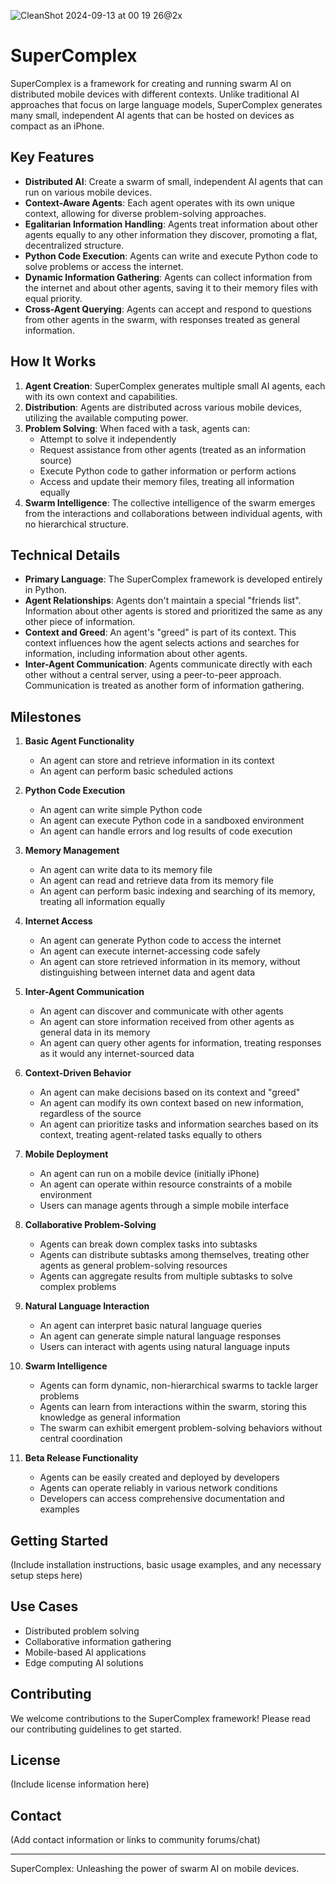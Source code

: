 ![CleanShot 2024-09-13 at 00 19 26@2x](https://github.com/user-attachments/assets/597152c1-c1c0-43c8-ab03-00fb794cbd52)


# SuperComplex

SuperComplex is a framework for creating and running swarm AI on distributed mobile devices with different contexts. Unlike traditional AI approaches that focus on large language models, SuperComplex generates many small, independent AI agents that can be hosted on devices as compact as an iPhone.

## Key Features

- **Distributed AI**: Create a swarm of small, independent AI agents that can run on various mobile devices.
- **Context-Aware Agents**: Each agent operates with its own unique context, allowing for diverse problem-solving approaches.
- **Egalitarian Information Handling**: Agents treat information about other agents equally to any other information they discover, promoting a flat, decentralized structure.
- **Python Code Execution**: Agents can write and execute Python code to solve problems or access the internet.
- **Dynamic Information Gathering**: Agents can collect information from the internet and about other agents, saving it to their memory files with equal priority.
- **Cross-Agent Querying**: Agents can accept and respond to questions from other agents in the swarm, with responses treated as general information.

## How It Works

1. **Agent Creation**: SuperComplex generates multiple small AI agents, each with its own context and capabilities.
2. **Distribution**: Agents are distributed across various mobile devices, utilizing the available computing power.
3. **Problem Solving**: When faced with a task, agents can:
   - Attempt to solve it independently
   - Request assistance from other agents (treated as an information source)
   - Execute Python code to gather information or perform actions
   - Access and update their memory files, treating all information equally
4. **Swarm Intelligence**: The collective intelligence of the swarm emerges from the interactions and collaborations between individual agents, with no hierarchical structure.

## Technical Details

- **Primary Language**: The SuperComplex framework is developed entirely in Python.
- **Agent Relationships**: Agents don't maintain a special "friends list". Information about other agents is stored and prioritized the same as any other piece of information.
- **Context and Greed**: An agent's "greed" is part of its context. This context influences how the agent selects actions and searches for information, including information about other agents.
- **Inter-Agent Communication**: Agents communicate directly with each other without a central server, using a peer-to-peer approach. Communication is treated as another form of information gathering.

## Milestones

1. **Basic Agent Functionality**
   - An agent can store and retrieve information in its context
   - An agent can perform basic scheduled actions

2. **Python Code Execution**
   - An agent can write simple Python code
   - An agent can execute Python code in a sandboxed environment
   - An agent can handle errors and log results of code execution

3. **Memory Management**
   - An agent can write data to its memory file
   - An agent can read and retrieve data from its memory file
   - An agent can perform basic indexing and searching of its memory, treating all information equally

4. **Internet Access**
   - An agent can generate Python code to access the internet
   - An agent can execute internet-accessing code safely
   - An agent can store retrieved information in its memory, without distinguishing between internet data and agent data

5. **Inter-Agent Communication**
   - An agent can discover and communicate with other agents
   - An agent can store information received from other agents as general data in its memory
   - An agent can query other agents for information, treating responses as it would any internet-sourced data

6. **Context-Driven Behavior**
   - An agent can make decisions based on its context and "greed"
   - An agent can modify its own context based on new information, regardless of the source
   - An agent can prioritize tasks and information searches based on its context, treating agent-related tasks equally to others

7. **Mobile Deployment**
   - An agent can run on a mobile device (initially iPhone)
   - An agent can operate within resource constraints of a mobile environment
   - Users can manage agents through a simple mobile interface

8. **Collaborative Problem-Solving**
   - Agents can break down complex tasks into subtasks
   - Agents can distribute subtasks among themselves, treating other agents as general problem-solving resources
   - Agents can aggregate results from multiple subtasks to solve complex problems

9. **Natural Language Interaction**
   - An agent can interpret basic natural language queries
   - An agent can generate simple natural language responses
   - Users can interact with agents using natural language inputs

10. **Swarm Intelligence**
    - Agents can form dynamic, non-hierarchical swarms to tackle larger problems
    - Agents can learn from interactions within the swarm, storing this knowledge as general information
    - The swarm can exhibit emergent problem-solving behaviors without central coordination

11. **Beta Release Functionality**
    - Agents can be easily created and deployed by developers
    - Agents can operate reliably in various network conditions
    - Developers can access comprehensive documentation and examples

## Getting Started

(Include installation instructions, basic usage examples, and any necessary setup steps here)

## Use Cases

- Distributed problem solving
- Collaborative information gathering
- Mobile-based AI applications
- Edge computing AI solutions

## Contributing

We welcome contributions to the SuperComplex framework! Please read our contributing guidelines to get started.

## License

(Include license information here)

## Contact

(Add contact information or links to community forums/chat)

---

SuperComplex: Unleashing the power of swarm AI on mobile devices.

